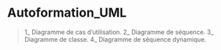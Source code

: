 # Autoformation_UML

> 1_ Diagramme de cas d’utilisation.
> 2_ Diagramme de séquence.
> 3_ Diagramme de classe.
> 4_ Diagramme de séquence dynamique.
